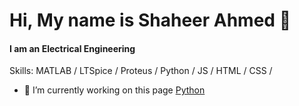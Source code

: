 # Hi, My name is Shaheer Ahmed 👋
#### I am an Electrical Engineering

Skills: MATLAB / LTSpice / Proteus / Python / JS / HTML / CSS / 

- 🔭 I’m currently working on this page [Python](https://github.com/shaheerahm/PythonJPcourse)
